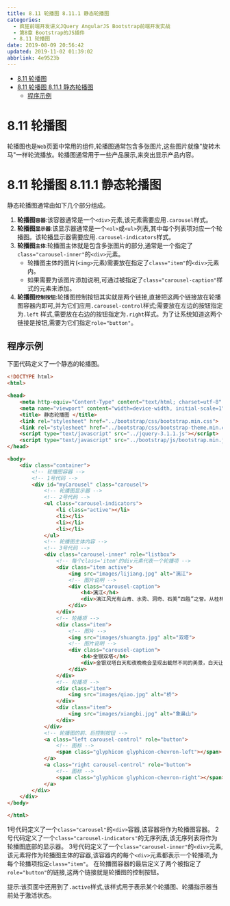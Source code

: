 ```yaml
---
title: 8.11 轮播图 8.11.1 静态轮播图
categories: 
  - 疯狂前端开发讲义JQuery AngularJS Bootstrap前端开发实战
  - 第8章 Bootstrap的JS插件
  - 8.11 轮播图
date: 2019-08-09 20:56:42
updated: 2019-11-02 01:39:02
abbrlink: 4e9523b
---
```

- [8.11 轮播图](/ReadingNotes/4e9523b/#8-11-轮播图)
- [8.11 轮播图 8.11.1 静态轮播图](/ReadingNotes/4e9523b/#8-11-轮播图-8-11-1-静态轮播图)
    - [程序示例](/ReadingNotes/4e9523b/#程序示例)

<!--more-->
<script src="https://cdn.bootcss.com/jquery/3.4.0/jquery.slim.min.js"></script>
<script>$(document).ready(function () {$(".post-body > ul:nth-child(1)").hide();});</script>

<!--end-->
<!--SSTStart-->
# 8.11 轮播图 #
轮播图也是`Web`页面中常用的组件,轮播图通常包含多张图片,这些图片就像"旋转木马"一样轮流播放。轮播图通常用于一些产品展示,来突出显示产品内容。
# 8.11 轮播图 8.11.1 静态轮播图 #
静态轮播图通常由如下几个部分组成。
1. **轮播图`容器`**:该容器通常是一个`<div>`元素,该元素需要应用`.carousel`样式。
2. **轮播图`显示器`**:该显示器通常是一个`<ol>`或`<ul>`列表,其中每个列表项对应一个轮播图。该轮播显示器需要应用`.carousel-indicators`样式。
3. **轮播图`主体`**:轮播图主体就是包含多张图片的部分,通常是一个指定了`class="carousel-inner"`的`<div>`元素。
    - 轮播图主体的图片(`<img>`元素)需要放在指定了`class="item"`的`<div>`元素内。
    - 如果需要为该图片添加说明,可通过被指定了`class="carousel-caption"`样式的元素来添加。
4. **轮播图`控制按钮`**:轮播图控制按钮其实就是两个链接,直接把这两个链接放在轮播图容器内即可,并为它们应用`.carousel-control`样式;需要放在左边的按钮指定为`.left` 样式,需要放在右边的按钮指定为`.right`样式。为了让系统知道这两个链接是按钮,需要为它们指定`role="button"`。

## 程序示例 ##
下面代码定义了一个静态的轮播图。
```html
<!DOCTYPE html>
<html>

<head>
	<meta http-equiv="Content-Type" content="text/html; charset=utf-8" />
	<meta name="viewport" content="width=device-width, initial-scale=1">
	<title> 静态轮播图 </title>
	<link rel="stylesheet" href="../bootstrap/css/bootstrap.min.css">
	<link rel="stylesheet" href="../bootstrap/css/bootstrap-theme.min.css">
	<script type="text/javascript" src="../jquery-3.1.1.js"></script>
	<script type="text/javascript" src="../bootstrap/js/bootstrap.min.js"></script>
</head>

<body>
	<div class="container">
		<!-- 轮播图容器 -->
		<!-- 1号代码 -->
		<div id="myCarousel" class="carousel">
			<!-- 轮播图显示器 -->
			<!-- 2号代码 -->
			<ul class="carousel-indicators">
				<li class="active"></li>
				<li></li>
				<li></li>
				<li></li>
			</ul>
			<!-- 轮播图主体内容 -->
			<!-- 3号代码 -->
			<div class="carousel-inner" role="listbox">
				<!-- 每个class='item'的div元素代表一个轮播项 -->
				<div class="item active">
					<img src="images/lijiang.jpg" alt="漓江">
					<!-- 图片说明 -->
					<div class="carousel-caption">
						<h4>漓江</h4>
						<div>漓江风光有山青、水秀、洞奇、石美“四胜”之誉。从桂林至阳朔的83公里漓江河段，集中了桂林山水的精华，令人有“舟行碧波上，人在画中游”之感。</div>
					</div>
				</div>
				<!-- 轮播项 -->
				<div class="item">
					<!-- 图片 -->
					<img src="images/shuangta.jpg" alt="双塔">
					<!-- 图片说明 -->
					<div class="carousel-caption">
						<h4>金银双塔</h4>
						<div>金银双塔白天和夜晚晚会呈现出截然不同的美景，白天让人觉得庄严、肃穆，而当夜幕降临，在灯光的映照下，则给人以亲切温馨的感觉。</div>
					</div>
				</div>
				<!-- 轮播项 -->
				<div class="item">
					<img src="images/qiao.jpg" alt="桥">
				</div>
				<div class="item">
					<img src="images/xiangbi.jpg" alt="象鼻山">
				</div>
			</div>
			<!-- 轮播图的前、后控制按钮 -->
			<a class="left carousel-control" role="button">
				<!-- 图标 -->
				<span class="glyphicon glyphicon-chevron-left"></span>
			</a>
			<a class="right carousel-control" role="button">
				<!-- 图标 -->
				<span class="glyphicon glyphicon-chevron-right"></span>
			</a>
		</div>
	</div>
</body>

</html>
```
1号代码定义了一个`class="carousel"`的`<div>`容器,该容器将作为轮播图容器。
2号代码定义了一个`class="carousel-indicators"`的无序列表,该无序列表将作为轮播图底部的显示器。
3号代码定义了一个`class="carousel-inner"`的`<div>`元素,该元素将作为轮播图主体的容器,该容器内的每个`<div>`元素都表示一个轮播项,为每个轮播项指定`class="item"`。
在轮播图容器的最后定义了两个被指定了`role="button"`的链接,这两个链接就是轮播图的控制按钮。

提示:该页面中还用到了`.active`样式,该样式用于表示某个轮播图、轮播指示器当前处于激活状态。
<!--SSTStop-->

